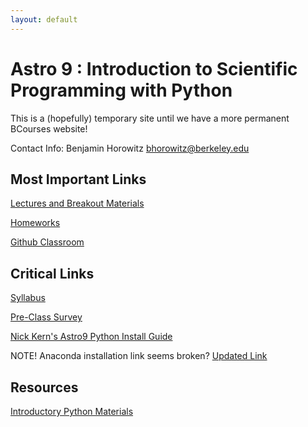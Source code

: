 ```yaml
---
layout: default
---
```



# Astro 9 : Introduction to Scientific Programming with Python

This is a (hopefully) temporary site until we have a more permanent BCourses website!

Contact Info: Benjamin Horowitz [bhorowitz@berkeley.edu](mailto:bhorowitz@berkeley.edu)


## Most Important Links

[Lectures and Breakout Materials](https://github.com/astro-9-scientific-programming/lectures-breakouts)

[Homeworks](https://github.com/astro-9-scientific-programming/Homeworks)

[Github Classroom](https://classroom.github.com/a/74fTxXlj)

## Critical Links

[Syllabus](./syllabus.pdf)

[Pre-Class Survey](https://docs.google.com/forms/d/e/1FAIpQLSdPB0K_O-kFpc79ciTxTyqE-cFm_xc4ebBOBHTUlb1aRD_row/viewform?usp=sf_link)

[Nick Kern's Astro9 Python Install Guide](https://nkern.github.io/Astro_9/install.html)

NOTE! Anaconda installation link seems broken? [Updated Link](https://docs.anaconda.com/anaconda/install/)

## Resources

[Introductory Python Materials](https://github.com/nkern/Astro_9/tree/master/lectures/02_IntroPython)